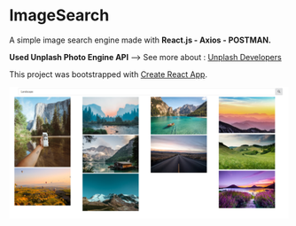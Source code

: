 # ImageSearch

A simple image search engine made with **React.js - Axios - POSTMAN.** 

**Used Unplash Photo Engine API** --> See more about : [Unplash Developers](https://unsplash.com/developers)

This project was bootstrapped with [Create React App](https://github.com/facebook/create-react-app).

![ScreenShot](https://github.com/Bgstatic/Image-Search/blob/master/readme.png)
